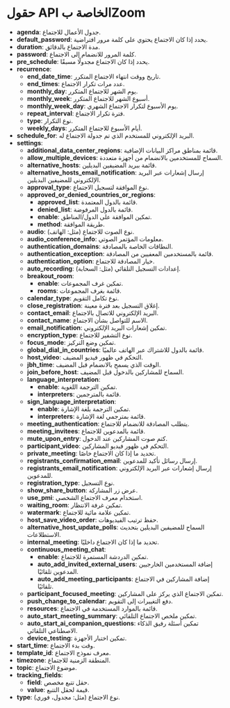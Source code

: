 # حقول API الخاصة بZoom

- **agenda**: جدول الأعمال للاجتماع.
- **default_password**: يحدد إذا كان الاجتماع يحتوي على كلمة مرور افتراضية.
- **duration**: مدة الاجتماع بالدقائق.
- **password**: كلمة المرور للانضمام إلى الاجتماع.
- **pre_schedule**: يحدد إذا كان الاجتماع مجدولًا مسبقًا.
- **recurrence**:
  - **end_date_time**: تاريخ ووقت انتهاء الاجتماع المتكرر.
  - **end_times**: عدد مرات تكرار الاجتماع.
  - **monthly_day**: يوم الشهر للاجتماع المتكرر.
  - **monthly_week**: أسبوع الشهر للاجتماع المتكرر.
  - **monthly_week_day**: يوم الأسبوع لتكرار الاجتماع الشهري.
  - **repeat_interval**: فترة تكرار الاجتماع.
  - **type**: نوع التكرار.
  - **weekly_days**: أيام الأسبوع للاجتماع المتكرر.
- **schedule_for**: البريد الإلكتروني للمستخدم الذي تم جدولة الاجتماع له.
- **settings**:
  - **additional_data_center_regions**: قائمة بمناطق مراكز البيانات الإضافية.
  - **allow_multiple_devices**: السماح للمستخدمين بالانضمام من أجهزة متعددة.
  - **alternative_hosts**: قائمة ببريد المضيفين البديلين.
  - **alternative_hosts_email_notification**: إرسال إشعارات عبر البريد الإلكتروني للمضيفين البديلين.
  - **approval_type**: نوع الموافقة لتسجيل الاجتماع.
  - **approved_or_denied_countries_or_regions**:
    - **approved_list**: قائمة بالدول المعتمدة.
    - **denied_list**: قائمة بالدول المرفوضة.
    - **enable**: تمكين الموافقة على الدول/المناطق.
    - **method**: طريقة الموافقة.
  - **audio**: نوع الصوت للاجتماع (مثل: الهاتف).
  - **audio_conference_info**: معلومات المؤتمر الصوتي.
  - **authentication_domains**: النطاقات الخاصة بالمصادقة.
  - **authentication_exception**: قائمة بالمستخدمين المعفيين من المصادقة.
  - **authentication_option**: خيار المصادقة للاجتماع.
  - **auto_recording**: إعدادات التسجيل التلقائي (مثل: السحابة).
  - **breakout_room**:
    - **enable**: تمكين غرف المجموعات.
    - **rooms**: قائمة بغرف المجموعات.
  - **calendar_type**: نوع تكامل التقويم.
  - **close_registration**: إغلاق التسجيل بعد فترة معينة.
  - **contact_email**: البريد الإلكتروني للاتصال بالاجتماع.
  - **contact_name**: الاسم للتواصل بشأن الاجتماع.
  - **email_notification**: تمكين إشعارات البريد الإلكتروني.
  - **encryption_type**: نوع التشفير للاجتماع.
  - **focus_mode**: تمكين وضع التركيز.
  - **global_dial_in_countries**: قائمة بالدول للاشتراك عبر الهاتف عالميًا.
  - **host_video**: التحكم في ظهور فيديو المضيف.
  - **jbh_time**: الوقت الذي يسمح بالانضمام قبل المضيف.
  - **join_before_host**: السماح للمشاركين بالدخول قبل المضيف.
  - **language_interpretation**:
    - **enable**: تمكين الترجمة اللغوية.
    - **interpreters**: قائمة بالمترجمين.
  - **sign_language_interpretation**:
    - **enable**: تمكين الترجمة بلغة الإشارة.
    - **interpreters**: قائمة بمترجمي لغة الإشارة.
  - **meeting_authentication**: يتطلب المصادقة للانضمام للاجتماع.
  - **meeting_invitees**: قائمة بالمدعوين للاجتماع.
  - **mute_upon_entry**: كتم صوت المشاركين عند الدخول.
  - **participant_video**: التحكم في ظهور فيديو المشاركين.
  - **private_meeting**: تحديد ما إذا كان الاجتماع خاصًا.
  - **registrants_confirmation_email**: إرسال رسائل تأكيد للمدعوين.
  - **registrants_email_notification**: إرسال إشعارات عبر البريد الإلكتروني للمدعوين.
  - **registration_type**: نوع التسجيل.
  - **show_share_button**: عرض زر المشاركة.
  - **use_pmi**: استخدام معرف الاجتماع الشخصي.
  - **waiting_room**: تمكين غرفة الانتظار.
  - **watermark**: تمكين علامة مائية للاجتماع.
  - **host_save_video_order**: حفظ ترتيب الفيديوهات.
  - **alternative_host_update_polls**: السماح للمضيفين البديلين بتحديث الاستطلاعات.
  - **internal_meeting**: تحديد ما إذا كان الاجتماع داخليًا.
  - **continuous_meeting_chat**:
    - **enable**: تمكين الدردشة المستمرة للاجتماع.
    - **auto_add_invited_external_users**: إضافة المستخدمين الخارجيين المدعوين تلقائيًا.
    - **auto_add_meeting_participants**: إضافة المشاركين في الاجتماع تلقائيًا.
  - **participant_focused_meeting**: تمكين الاجتماع الذي يركز على المشاركين.
  - **push_change_to_calendar**: دفع التغييرات إلى التقويم.
  - **resources**: قائمة بالموارد المستخدمة في الاجتماع.
  - **auto_start_meeting_summary**: تمكين ملخص الاجتماع التلقائي.
  - **auto_start_ai_companion_questions**: تمكين أسئلة رفيق الذكاء الاصطناعي التلقائي.
  - **device_testing**: تمكين اختبار الأجهزة.
- **start_time**: وقت بدء الاجتماع.
- **template_id**: معرف نموذج الاجتماع.
- **timezone**: المنطقة الزمنية للاجتماع.
- **topic**: موضوع الاجتماع.
- **tracking_fields**:
  - **field**: حقل تتبع مخصص.
  - **value**: قيمة لحقل التتبع.
- **type**: نوع الاجتماع (مثل: مجدول، فوري).
